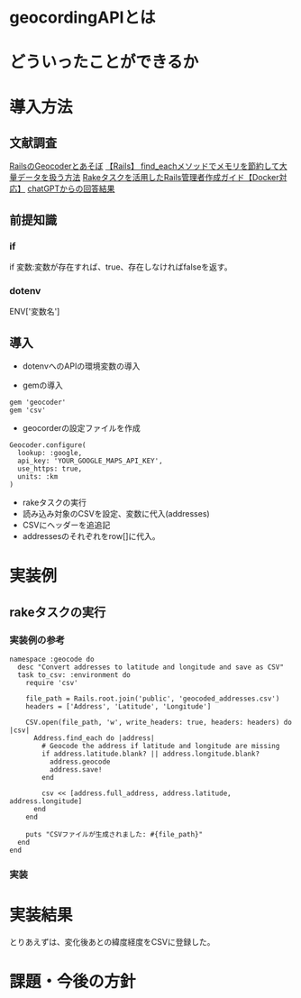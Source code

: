 # geocordingAPIとは

# どういったことができるか

# 導入方法
## 文献調査
[RailsのGeocoderとあそぼ](https://qiita.com/tiara/items/573fe5f1a84ca57dabcd)
[【Rails】 find_eachメソッドでメモリを節約して大量データを扱う方法](https://pikawaka.com/rails/find_each)
[ Rakeタスクを活用したRails管理者作成ガイド【Docker対応】](https://zenn.dev/take_tech/articles/60ee2607b762e4)
[chatGPTからの回答結果](https://chatgpt.com/c/6753e9ba-7c50-8003-90bc-8728581b0f19)


## 前提知識
### if
if 変数:変数が存在すれば、true、存在しなければfalseを返す。

### dotenv
ENV['変数名']


## 導入
- dotenvへのAPIの環境変数の導入


- gemの導入
```
gem 'geocoder'
gem 'csv'
```

- geocorderの設定ファイルを作成
```
Geocoder.configure(
  lookup: :google,
  api_key: 'YOUR_GOOGLE_MAPS_API_KEY',
  use_https: true,
  units: :km
)
```

- rakeタスクの実行
- 読み込み対象のCSVを設定、変数に代入(addresses)
- CSVにヘッダーを追追記
- addressesのそれぞれをrow[]に代入。


# 実装例
## rakeタスクの実行
### 実装例の参考
```
namespace :geocode do
  desc "Convert addresses to latitude and longitude and save as CSV"
  task to_csv: :environment do
    require 'csv'

    file_path = Rails.root.join('public', 'geocoded_addresses.csv')
    headers = ['Address', 'Latitude', 'Longitude']

    CSV.open(file_path, 'w', write_headers: true, headers: headers) do |csv|
      Address.find_each do |address|
        # Geocode the address if latitude and longitude are missing
        if address.latitude.blank? || address.longitude.blank?
          address.geocode
          address.save!
        end

        csv << [address.full_address, address.latitude, address.longitude]
      end
    end

    puts "CSVファイルが生成されました: #{file_path}"
  end
end
```



### 実装


# 実装結果
とりあえずは、変化後あとの緯度経度をCSVに登録した。


# 課題・今後の方針

